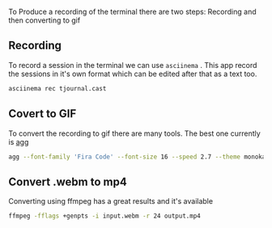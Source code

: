 To Produce a recording of the terminal there are two steps: Recording and then converting to gif

## Recording
To record a session in the terminal we can use `asciinema` . This app record the sessions in it's own format which can be edited after that as a text too.

```bash
asciinema rec tjournal.cast
```

## Covert to GIF
To convert the recording to gif there are many tools. The best one currently is [agg](https://github.com/asciinema/agg) 
```bash
agg --font-family 'Fira Code' --font-size 16 --speed 2.7 --theme monokai tjournal.cast tjournal.gif
```

## Convert .webm to mp4
Converting using ffmpeg has a great results and it's available 

```bash
ffmpeg -fflags +genpts -i input.webm -r 24 output.mp4
```
